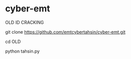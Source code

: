 # cyber-emt


OLD ID CRACKING 

git clone https://github.com/emtcybertahsin/cyber-emt.git

cd OLD

python tahsin.py
